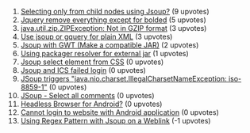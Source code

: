1. [Selecting only from child nodes using Jsoup?](http://stackoverflow.com/questions/1) (9 upvotes)  
2. [Jquery remove everything except for bolded](http://stackoverflow.com/questions/1) (5 upvotes)  
3. [java.util.zip.ZIPException: Not in GZIP format](http://stackoverflow.com/questions/1) (3 upvotes)  
4. [Use jsoup or gquery for plain XML](http://stackoverflow.com/questions/1) (3 upvotes)  
5. [Jsoup with GWT (Make a compatible JAR)](http://stackoverflow.com/questions/1) (2 upvotes)  
6. [Using packager resolver for external jar](http://stackoverflow.com/questions/1) (1 upvotes)  
7. [Jsoup select element from CSS](http://stackoverflow.com/questions/1) (0 upvotes)  
8. [Jsoup and ICS failed login](http://stackoverflow.com/questions/1) (0 upvotes)  
9. [JSoup triggers "java.nio.charset.IllegalCharsetNameException: iso-8859-1"](http://stackoverflow.com/questions/1) (0 upvotes)  
10. [JSoup - Select all comments](http://stackoverflow.com/questions/1) (0 upvotes)  
11. [Headless Browser for Android?](http://stackoverflow.com/questions/1) (0 upvotes)  
12. [Cannot login to website with Android application](http://stackoverflow.com/questions/1) (0 upvotes)  
13. [Using Regex Pattern with Jsoup on a Weblink](http://stackoverflow.com/questions/1) (-1 upvotes)  
